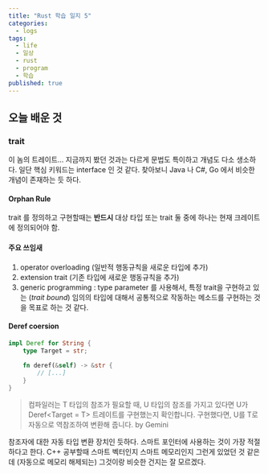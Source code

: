 ```yaml
---
title: "Rust 학습 일지 5"
categories:
  - logs
tags:
  - life
  - 일상
  - rust
  - program
  - 학습
published: true
---
```


## 오늘 배운 것

### trait

이 놈의 트레이트... 지금까지 봤던 것과는 다르게 문법도 특이하고 개념도 다소 생소하다. 일단 핵심 키워드는 interface 인 것 같다. 찾아보니 Java 나 C#, Go 에서 비슷한 개념이 존재하는 듯 하다.

#### Orphan Rule

trait 를 정의하고 구현할때는 **반드시** 대상 타입 또는 trait 둘 중에 하나는 현재 크레이트에 정의되어야 함.

#### 주요 쓰임새

  1. operator overloading (일반적 행동규칙을 새로운 타입에 추가)
  2. extension trait (기존 타입에 새로운 행동규칙을 추가)
  3. generic programming : type parameter 를 사용해서, 특정 trait을 구현하고 있는 (*trait bound*) 임의의 타입에 대해서 공통적으로 작동하는 메소드를 구현하는 것을 목표로 하는 것 같다.

#### Deref coersion

``` rust
impl Deref for String {
    type Target = str;
    
    fn deref(&self) -> &str {
        // [...]
    }
}
```

> 컴파일러는 T 타입의 참조가 필요할 때, U 타입의 참조를 가지고 있다면 U가 Deref<Target = T> 트레이트를 구현했는지 확인합니다. 구현했다면, U를 T로 자동으로 역참조하여 변환해 줍니다.
> by Gemini

참조자에 대한 자동 타입 변환 장치인 듯하다. 스마트 포인터에 사용하는 것이 가장 적절하다고 한다. C++ 공부할때 스마트 벡터인지 스마트 메모리인지 그런게 있었던 것 같은데 (자동으로 메모리 해제되는) 그것이랑 비슷한 건지는 잘 모르겠다.